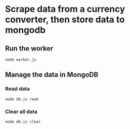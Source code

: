# Scrape data from a currency converter, then store data to mongodb

## Run the worker
`node worker.js`

## Manage the data in MongoDB
### Read data
`node db.js read`

### Clear all data
`node db.js clear`
